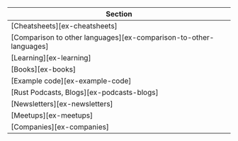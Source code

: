 | Section |
|---|
| [Cheatsheets][ex-cheatsheets] |
| [Comparison to other languages][ex-comparison-to-other-languages] |
| [Learning][ex-learning] |
| [Books][ex-books] |
| [Example code][ex-example-code] |
| [Rust Podcasts, Blogs][ex-podcasts-blogs] |
| [Newsletters][ex-newsletters] |
| [Meetups][ex-meetups] |
| [Companies][ex-companies] |
